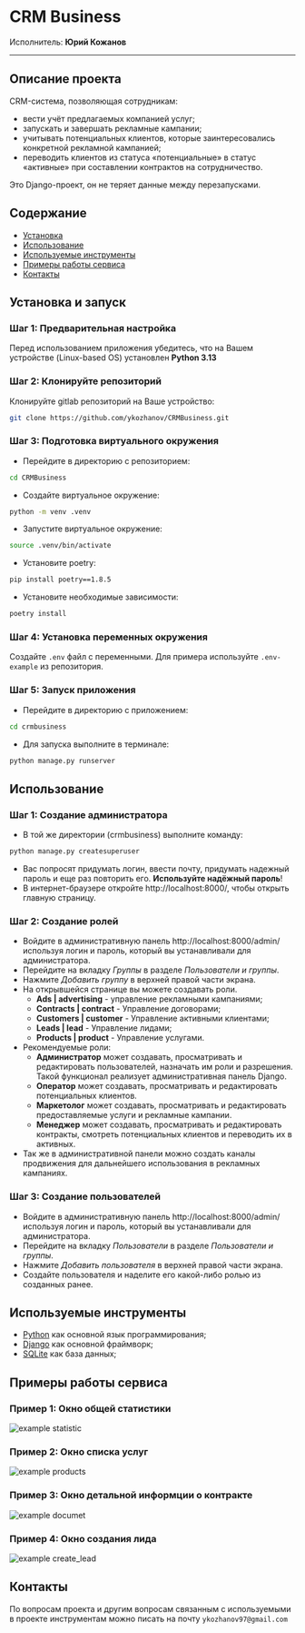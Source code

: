# CRM Business
Исполнитель: **Юрий Кожанов**

---

## Описание проекта
CRM-система, позволяющая сотрудникам:
* вести учёт предлагаемых компанией услуг;
* запускать и завершать рекламные кампании;
* учитывать потенциальных клиентов, которые заинтересовались конкретной рекламной кампанией;
* переводить клиентов из статуса «потенциальные» в статус «активные» при составлении контрактов на сотрудничество. 

Это Django-проект, он не теряет данные между перезапусками.

## Содержание
- [Установка](#установка-и-запуск)
- [Использование](#использование)
- [Используемые инструменты](#используемые-инструменты)
- [Примеры работы сервиса](#примеры-работы-сервиса)
- [Контакты](#контакты)


## Установка и запуск
### Шаг 1: Предварительная настройка
Перед использованием приложения убедитесь, что на Вашем устройстве (Linux-based OS) установлен **Python 3.13**

### Шаг 2: Клонируйте репозиторий
Клонируйте gitlab репозиторий на Ваше устройство:
```bash
git clone https://github.com/ykozhanov/CRMBusiness.git
```

### Шаг 3: Подготовка виртуального окружения
- Перейдите в директорию с репозиторием:
```bash
cd CRMBusiness 
```
- Создайте виртуальное окружение:
```bash
python -m venv .venv
```
- Запустите виртуальное окружение:
```bash
source .venv/bin/activate
```
- Установите poetry:
```bash
pip install poetry==1.8.5
```
- Установите необходимые зависимости:
```bash
poetry install
```

### Шаг 4: Установка переменных окружения
Создайте `.env` файл с переменными. Для примера используйте `.env-example` из репозитория.

### Шаг 5: Запуск приложения
- Перейдите в директорию с приложением:
```bash 
cd crmbusiness
```
- Для запуска выполните в терминале: 
```bash 
python manage.py runserver
```


## Использование

### Шаг 1: Создание администратора
- В той же директории (crmbusiness) выполните команду:
```bash
python manage.py createsuperuser
```
- Вас попросят придумать логин, ввести почту, придумать надежный пароль и еще раз повторить его. **Используйте надёжный пароль**!
- В интернет-браузере откройте http://localhost:8000/, чтобы открыть главную страницу.

### Шаг 2: Создание ролей
- Войдите в административную панель http://localhost:8000/admin/ используя логин и пароль, который вы устанавливали для администратора.
- Перейдите на вкладку *Группы* в разделе *Пользователи и группы*.
- Нажмите *Добавить группу* в верхней правой части экрана.
- На открывшейся странице вы можете создавать роли.
  - **Ads | advertising** - управление рекламными кампаниями;
  - **Contracts | contract** - Управление договорами;
  - **Customers | customer** - Управление активными клиентами;
  - **Leads | lead** - Управление лидами;
  - **Products | product** - Управление услугами.
- Рекомендуемые роли:
  - **Администратор** может создавать, просматривать и редактировать пользователей, назначать им роли и разрешения. Такой функционал реализует административная панель Django.
  - **Оператор** может создавать, просматривать и редактировать потенциальных клиентов. 
  - **Маркетолог** может создавать, просматривать и редактировать предоставляемые услуги и рекламные кампании. 
  - **Менеджер** может создавать, просматривать и редактировать контракты, смотреть потенциальных клиентов и переводить их в активных.
- Так же в административной панели можно создать каналы продвижения для дальнейшего использования в рекламных кампаниях.

### Шаг 3: Создание пользователей
- Войдите в административную панель http://localhost:8000/admin/ используя логин и пароль, который вы устанавливали для администратора.
- Перейдите на вкладку *Пользователи* в разделе *Пользователи и группы*.
- Нажмите *Добавить пользователя* в верхней правой части экрана.
- Создайте пользователя и наделите его какой-либо ролью из созданных ранее.


## Используемые инструменты
- [Python](https://www.python.org/) как основной язык программирования;
- [Django](https://www.djangoproject.com/) как основной фраймворк;
- [SQLite](https://www.sqlite.org/index.html) как база данных;


## Примеры работы сервиса

### Пример 1: Окно общей статистики
![example statistic](example/statistic.png)

### Пример 2: Окно списка услуг
![example products](example/products.png)

### Пример 3: Окно детальной информции о контракте
![example documet](example/documet.png)

### Пример 4: Окно создания лида
![example create_lead](example/create_lead.png)

## Контакты
По вопросам проекта и другим вопросам связанным с используемыми в проекте инструментам 
можно писать на почту `ykozhanov97@gmail.com`